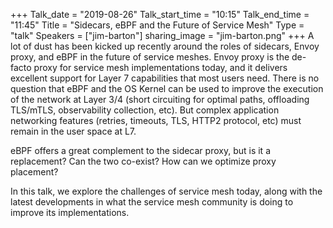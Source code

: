 +++
Talk_date = "2019-08-26"
Talk_start_time = "10:15"
Talk_end_time = "11:45"
Title = "Sidecars, eBPF and the Future of Service Mesh"
Type = "talk"
Speakers = ["jim-barton"]
sharing_image = "jim-barton.png"
+++
A lot of dust has been kicked up recently around the roles of sidecars, Envoy proxy, and eBPF in the future of service meshes. Envoy proxy is the de-facto proxy for service mesh implementations today, and it delivers excellent support for Layer 7 capabilities that most users need. There is no question that eBPF and the OS Kernel can be used to improve the execution of the network at Layer 3/4 (short circuiting for optimal paths, offloading TLS/mTLS, observability collection, etc). But complex application networking features (retries, timeouts, TLS, HTTP2 protocol, etc) must remain in the user space at L7.

eBPF offers a great complement to the sidecar proxy, but is it a replacement?
Can the two co-exist?
How can we optimize proxy placement?

In this talk, we explore the challenges of service mesh today, along with the latest developments in what the service mesh community is doing to improve its implementations.
